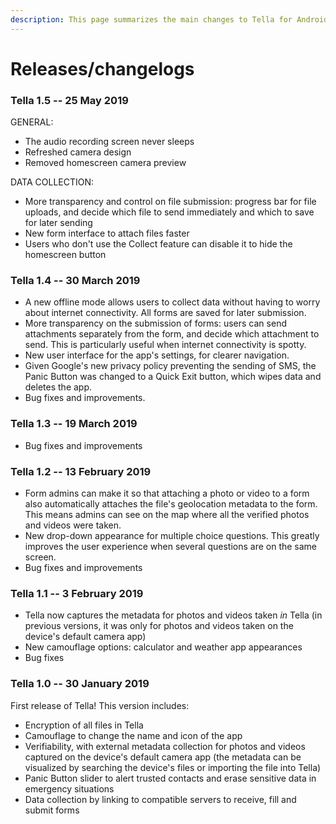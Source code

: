 ```yaml
---
description: This page summarizes the main changes to Tella for Android
---
```


# Releases/changelogs

### Tella 1.5 -- 25 May 2019

GENERAL:

* The audio recording screen never sleeps
* Refreshed camera design
* Removed homescreen camera preview

DATA COLLECTION:

* More transparency and control on file submission: progress bar for file uploads, and decide which file to send immediately and which to save for later sending
* New form interface to attach files faster
* Users who don't use the Collect feature can disable it to hide the homescreen button

### Tella 1.4 -- 30 March 2019 

* A new offline mode allows users to collect data without having to worry about internet connectivity. All forms are saved for later submission.
* More transparency on the submission of forms: users can send attachments separately from the form, and decide which attachment to send. This is particularly useful when internet connectivity is spotty. 
* New user interface for the app's settings, for clearer navigation.
* Given Google's new privacy policy preventing the sending of SMS, the Panic Button was changed to a Quick Exit button, which wipes data and deletes the app.  
* Bug fixes and improvements.

### Tella 1.3 -- 19 March 2019

* Bug fixes and improvements

### Tella 1.2 -- 13 February 2019 

* Form admins can make it so that attaching a photo or video to a form also automatically attaches the file's geolocation metadata  to the form. This means admins can see on the map where all the verified photos and videos were taken.
* New drop-down appearance for multiple choice questions. This greatly improves the user experience when several questions are on the same screen.
* Bug fixes and improvements

### Tella 1.1 -- 3 February 2019 

* Tella now captures the metadata for photos and videos taken _in_ Tella \(in previous versions, it was only for photos and videos taken on the device's default camera app\)
* New camouflage options: calculator and weather app appearances
* Bug fixes

### Tella 1.0 -- 30 January 2019

First release of Tella! This version includes:

* Encryption of all files in Tella
* Camouflage to change the name and icon of the app
* Verifiability, with external metadata collection for photos and videos captured on the device's default camera app \(the metadata can be visualized by searching the device's files or importing the file into Tella\)
* Panic Button slider to alert trusted contacts and erase sensitive data in emergency situations
* Data collection by linking to compatible servers to receive, fill and submit forms

